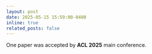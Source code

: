 ```yaml
---
layout: post
date: 2025-05-15 15:59:00-0400
inline: true
related_posts: false
---
```


One paper was accepted by **ACL 2025** main conference.
